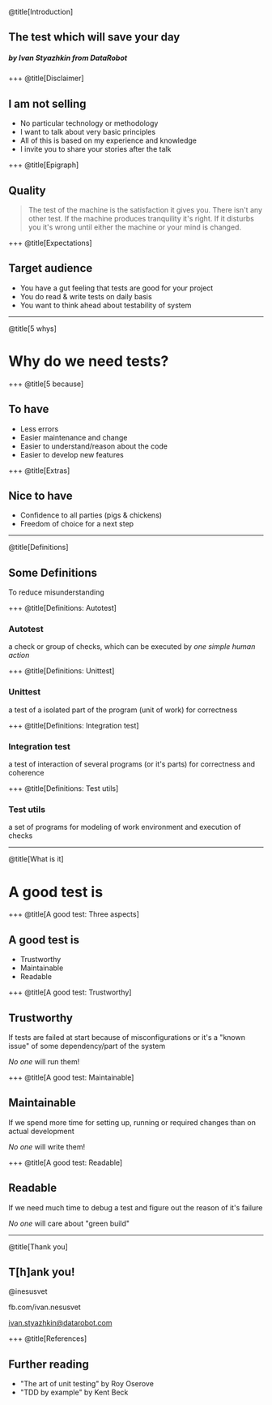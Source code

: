 @title[Introduction]
## The test which will save your day
##### by Ivan Styazhkin from DataRobot

+++
@title[Disclaimer]

## I am not selling
- No particular technology or methodology
- I want to talk about very basic principles
- All of this is based on my experience and knowledge
- I invite you to share your stories after the talk

+++
@title[Epigraph]

## Quality
> The test of the machine is the satisfaction it gives you.
 There isn't any other test.
 If the machine produces tranquility it's right.
 If it disturbs you it's wrong until either the machine or your mind is changed.

+++
@title[Expectations]

## Target audience
- You have a gut feeling that tests are good for your project
- You do read & write tests on daily basis
- You want to think ahead about testability of system

---
@title[5 whys]

# Why do we need tests?

+++
@title[5 because]

## To have
- Less errors
- Easier maintenance and change
- Easier to understand/reason about the code
- Easier to develop new features

+++
@title[Extras]

## Nice to have
- Confidence to all parties (pigs & chickens)
- Freedom of choice for a next step

---
@title[Definitions]

## Some Definitions
To reduce misunderstanding

+++
@title[Definitions: Autotest]
### Autotest
a check or group of checks, which can be executed by *one simple human action*

+++
@title[Definitions: Unittest]
### Unittest
a test of a isolated part of the program (unit of work) for correctness

+++
@title[Definitions: Integration test]
### Integration test
a test of interaction of several programs (or it's parts) for correctness and coherence

+++
@title[Definitions: Test utils]
### Test utils
a set of programs for modeling of work environment and execution of checks

---
@title[What is it]

# A good test is

+++
@title[A good test: Three aspects]

## A good test is
- Trustworthy
- Maintainable
- Readable

+++
@title[A good test: Trustworthy]

## Trustworthy
If tests are failed at start because of misconfigurations or it's a
"known issue" of some dependency/part of the system

*No one* will run them!

+++
@title[A good test: Maintainable]

## Maintainable
If we spend more time for setting up, running or required changes than on actual development

*No one* will write them!

+++
@title[A good test: Readable]

## Readable
If we need much time to debug a test and figure out the reason of it's failure

*No one* will care about "green build"

---
@title[Thank you]

## T[h]ank you!

@inesusvet

fb.com/ivan.nesusvet

ivan.styazhkin@datarobot.com

+++
@title[References]

## Further reading
- "The art of unit testing" by Roy Oserove
- "TDD by example" by Kent Beck
